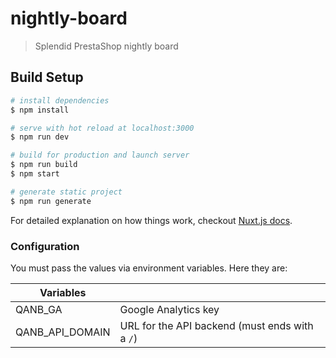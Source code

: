 # nightly-board

> Splendid PrestaShop nightly board

## Build Setup

```bash
# install dependencies
$ npm install

# serve with hot reload at localhost:3000
$ npm run dev

# build for production and launch server
$ npm run build
$ npm start

# generate static project
$ npm run generate
```

For detailed explanation on how things work, checkout [Nuxt.js docs](https://nuxtjs.org).

### Configuration

You must pass the values via environment variables. Here they are:

|Variables          |   |
|-------------------|---|
| QANB_GA           | Google Analytics key  |
| QANB_API_DOMAIN   | URL for the API backend (must ends with a `/`)  |
